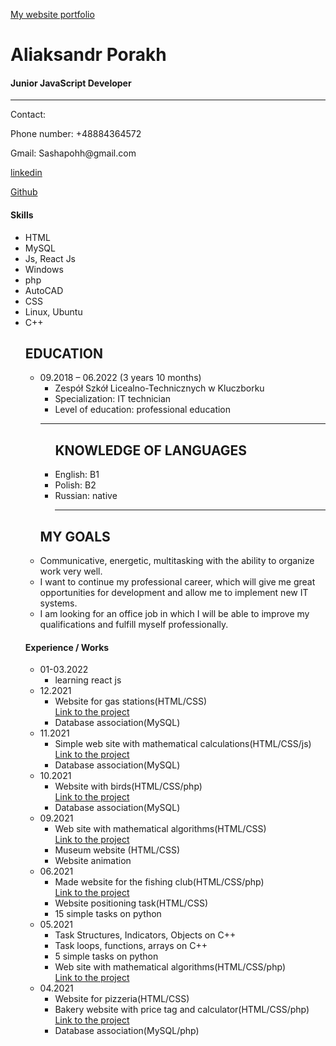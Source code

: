 [My website portfolio ](https://ybm3.github.io./)
<html lang="en">
  <head>
    <meta content="text/html; charset=UTF-8">
<body>
<div>
  <div>
    <h1>Aliaksandr Porakh</h1>
    <h4>Junior JavaScript Developer</h4>
    <hr>
    <p>Contact:</p>
    <p>Phone number: +48884364572</p>
    <p>Gmail: Sashapohh@gmail.com</p>
    <div>
      <p><a href="https://www.linkedin.com/in/aliaksandr-porakh-34ba96235/" target="_blank">linkedin</a></p>
      <p><a href="https://github.com/YBM3" target="_blank">Github</a></p>
    </div>
      <h4>Skills</h4>
      <ul>
        <li>HTML</li>
        <li>MySQL</li>
        <li>Js, React Js</li>
        <li>Windows</li>
        <li>php</li>
        <li>AutoCAD</li>
        <li>CSS</li>
        <li>Linux, Ubuntu</li>
        <li>C++</li>
  <div>
    <div></div>
    <div>
      <h2>EDUCATION</h2>
       <ul>
        <li>09.2018 – 06.2022 (3 years 10 months)
          <ul>
          <li>Zespół Szkół Licealno-Technicznych w Kluczborku</li>
          <li>Specialization:  IT technician</li>
          <li>Level of education: professional education</li>
        </ul>
          </li>
          <hr>
        <ul>
        <h2>KNOWLEDGE OF LANGUAGES</h2>
        <li>English: B1</li>
          <li>Polish:  B2 </li> 
          <li>Russian:  native</li>
          <hr>
        </ul>
        <h2>MY GOALS</h2>
        <li>Communicative, energetic, multitasking with the ability to organize work very well.</li>
        <li>I want to continue my professional career, which will give me great opportunities for development and allow me to implement new IT systems.</li>
        <li>I am looking for an office job in which I will be able to improve my qualifications and fulfill myself professionally.</li>
      </ul>
    <div>
      <h4>Experience / Works</h4>
      <ul>
        <li>01-03.2022
          <ul>
            <li>learning react js</li>
          </ul>
        </li><li>12.2021
          <ul>
            <li>Website for gas stations(HTML/CSS)</li>
            <a href="https://github.com/YBM3/Experience-Works/tree/main/gas%20station">Link to the project</a> 
            <li>Database association(MySQL)</li>
          </ul>
        </li><li>11.2021
          <ul>
            <li>Simple web site with mathematical calculations(HTML/CSS/js)</li>
            <a href="https://github.com/YBM3/Experience-Works/tree/main/Simple%20web%20site%20with%20mathematical%20calculations">Link to the project</a>
            <li>Database association(MySQL)</li>
          </ul>
        </li><li>10.2021
          <ul>
            <li>Website with birds(HTML/CSS/php)</li>
            <a href="https://github.com/YBM3/Experience-Works/tree/main/Website%20with%20birds">Link to the project</a>
            <li>Database association(MySQL)</li>
          </ul>
          </li><li>09.2021
            <ul>
              <li>Web site with mathematical algorithms(HTML/CSS)</li>
              <a href="https://github.com/YBM3/Experience-Works/tree/main/simple%20task%20js">Link to the project</a>
              <li>Museum website (HTML/CSS)</li>
              <li>Website animation</li>
            </ul>
        </li><li>06.2021
          <ul>
            <li>Made website for the fishing club(HTML/CSS/php)</li>
            <a href="https://github.com/YBM3/Experience-Works/tree/main/Made%20website%20for%20the%20fishing%20club">Link to the project</a>
            <li>Website positioning task(HTML/CSS)</li>
            <li>15 simple tasks on python</li>
          </ul>
        </li>
        <li>05.2021 
          <ul>
            <li>Task Structures, Indicators, Objects on C++</li>
            <li>Task loops, functions, arrays on C++</li>
            <li>5 simple tasks on python</li>
            <li>Web site with mathematical algorithms(HTML/CSS/php)</li>
            <a href="https://github.com/YBM3/Experience-Works/tree/main/simple%20task%20js">Link to the project</a>
          </ul>
        </li>
        <li>04.2021
          <ul>
             <li>Website for pizzeria(HTML/CSS)</li>
            <li>Bakery website with price tag and calculator(HTML/CSS/php)</li>
            <a href="https://github.com/YBM3/Experience-Works/tree/main/bakery">Link to the project</a>
            <li>Database association(MySQL/php)</li>
          </ul>
        </li>
      </ul>
    </div>
    </div>
  </div>
